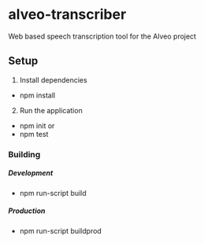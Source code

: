 # alveo-transcriber
Web based speech transcription tool for the Alveo project

## Setup 
1. Install dependencies
  - npm install

2. Run the application
  - npm init
  or
  - npm test

### Building
##### Development
- npm run-script build

##### Production
- npm run-script buildprod
